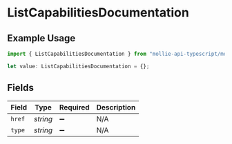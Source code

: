 # ListCapabilitiesDocumentation

## Example Usage

```typescript
import { ListCapabilitiesDocumentation } from "mollie-api-typescript/models/operations";

let value: ListCapabilitiesDocumentation = {};
```

## Fields

| Field              | Type               | Required           | Description        |
| ------------------ | ------------------ | ------------------ | ------------------ |
| `href`             | *string*           | :heavy_minus_sign: | N/A                |
| `type`             | *string*           | :heavy_minus_sign: | N/A                |